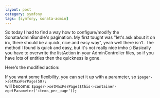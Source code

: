 ```yaml
---
layout: post
category: symfony
tags: [symfony, sonata-admin]
---
```


So today I had to find a way how to configure/modify the SonataAdminBundle's pagination. My first tought was "let's ask about it on irc, there should be a quick, nice and easy way", yeah well there isn't. The method I found is quick and easy, but it's not really nice imho :) Basically you have to overwrite the listAction in your AdminController files, so if you have lots of entities then the quickness is gone.

Here's the modified action:
<script src="https://gist.github.com/3905984.js"> </script>

If you want some flexibility, you can set it up with a parameter, so
`$pager->setMaxPerPage(50);`<br>
will become:
`$pager->setMaxPerPage($this->container->getParameter('items_per_page'));`